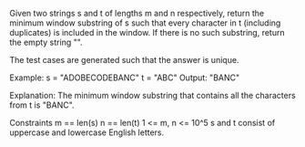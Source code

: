 Given two strings s and t of lengths m and n respectively, return the minimum window substring of s such that every character in t (including duplicates) is included in the window. If there is no such substring, return the empty string "".

The test cases are generated such that the answer is unique.

Example:
s = "ADOBECODEBANC"
t = "ABC"
Output:
"BANC"

Explanation:
The minimum window substring that contains all the characters from t is "BANC".

Constraints
m == len(s)
n == len(t)
1 <= m, n <= 10^5
s and t consist of uppercase and lowercase English letters.
